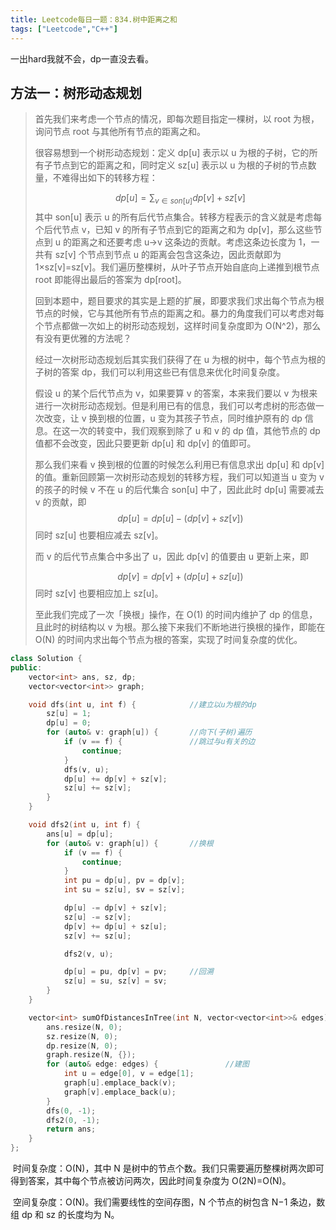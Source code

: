 ```yaml
---
title: Leetcode每日一题：834.树中距离之和
tags: ["Leetcode","C++"]
---
```


一出hard我就不会，dp一直没去看。

## 方法一：树形动态规划

> 首先我们来考虑一个节点的情况，即每次题目指定一棵树，以 root 为根，询问节点 root 与其他所有节点的距离之和。
>
> 很容易想到一个树形动态规划：定义 dp[u] 表示以 u 为根的子树，它的所有子节点到它的距离之和，同时定义 sz[u] 表示以 u 为根的子树的节点数量，不难得出如下的转移方程：
>
> $$
> dp[u] = \sum_{v∈son[u]} dp[v] + sz[v]
> $$
> 其中 son[u] 表示 u 的所有后代节点集合。转移方程表示的含义就是考虑每个后代节点 v，已知 v 的所有子节点到它的距离之和为 dp[v]，那么这些节点到 u 的距离之和还要考虑 u→v 这条边的贡献。考虑这条边长度为 1，一共有 sz[v] 个节点到节点 u 的距离会包含这条边，因此贡献即为 1×sz[v]=sz[v]。我们遍历整棵树，从叶子节点开始自底向上递推到根节点 root 即能得出最后的答案为 dp[root]。
>
> 回到本题中，题目要求的其实是上题的扩展，即要求我们求出每个节点为根节点的时候，它与其他所有节点的距离之和。暴力的角度我们可以考虑对每个节点都做一次如上的树形动态规划，这样时间复杂度即为 O(N^2)，那么有没有更优雅的方法呢？
>
> 经过一次树形动态规划后其实我们获得了在 u 为根的树中，每个节点为根的子树的答案 dp，我们可以利用这些已有信息来优化时间复杂度。
>
> 假设 u 的某个后代节点为 v，如果要算 v 的答案，本来我们要以 v 为根来进行一次树形动态规划。但是利用已有的信息，我们可以考虑树的形态做一次改变，让 v 换到根的位置，u 变为其孩子节点，同时维护原有的 dp 信息。在这一次的转变中，我们观察到除了 u 和 v 的 dp 值，其他节点的 dp 值都不会改变，因此只要更新 dp[u] 和 dp[v] 的值即可。
>
> 那么我们来看 v 换到根的位置的时候怎么利用已有信息求出 dp[u] 和 dp[v] 的值。重新回顾第一次树形动态规划的转移方程，我们可以知道当 u 变为 v 的孩子的时候 v 不在 u 的后代集合 son[u] 中了，因此此时 dp[u] 需要减去 v 的贡献，即
> $$
> dp[u]=dp[u]−(dp[v]+sz[v])
> $$
> 同时 sz[u] 也要相应减去 sz[v]。
>
> 而 v 的后代节点集合中多出了 u，因此 dp[v] 的值要由 u 更新上来，即
>
> $$
> dp[v]=dp[v]+(dp[u]+sz[u])
> $$
> 同时 sz[v] 也要相应加上 sz[u]。
>
> 至此我们完成了一次「换根」操作，在 O(1) 的时间内维护了 dp 的信息，且此时的树结构以 v 为根。那么接下来我们不断地进行换根的操作，即能在 O(N) 的时间内求出每个节点为根的答案，实现了时间复杂度的优化。
>

~~~C++
class Solution {
public:
    vector<int> ans, sz, dp;
    vector<vector<int>> graph;

    void dfs(int u, int f) {			//建立以u为根的dp
        sz[u] = 1;
        dp[u] = 0;
        for (auto& v: graph[u]) {		//向下(子树)遍历
            if (v == f) {			    //跳过与u有关的边
                continue;
            }
            dfs(v, u);
            dp[u] += dp[v] + sz[v];
            sz[u] += sz[v];
        }
    }

    void dfs2(int u, int f) {
        ans[u] = dp[u];
        for (auto& v: graph[u]) {		//换根
            if (v == f) {
                continue;
            }
            int pu = dp[u], pv = dp[v];
            int su = sz[u], sv = sz[v];

            dp[u] -= dp[v] + sz[v];
            sz[u] -= sz[v];
            dp[v] += dp[u] + sz[u];
            sz[v] += sz[u];

            dfs2(v, u);

            dp[u] = pu, dp[v] = pv;		//回溯
            sz[u] = su, sz[v] = sv;
        }
    }

    vector<int> sumOfDistancesInTree(int N, vector<vector<int>>& edges) {
        ans.resize(N, 0);
        sz.resize(N, 0);
        dp.resize(N, 0);
        graph.resize(N, {});
        for (auto& edge: edges) {				//建图
            int u = edge[0], v = edge[1];
            graph[u].emplace_back(v);
            graph[v].emplace_back(u);
        }
        dfs(0, -1);
        dfs2(0, -1);
        return ans;
    }
};
~~~

​		时间复杂度：O(N)，其中 N 是树中的节点个数。我们只需要遍历整棵树两次即可得到答案，其中每个节点被访问两次，因此时间复杂度为 O(2N)=O(N)。

​		空间复杂度：O(N)。我们需要线性的空间存图，N 个节点的树包含 N−1 条边，数组 dp 和 sz 的长度均为 N。
